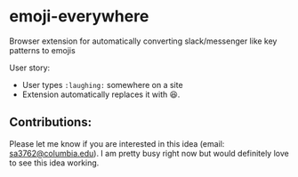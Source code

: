# emoji-everywhere
Browser extension for automatically converting slack/messenger like key patterns to emojis

User story:
- User types `:laughing:` somewhere on a site
- Extension automatically replaces it with 😆.

## Contributions:
Please let me know if you are interested in this idea (email: sa3762@columbia.edu). I am pretty busy right now but would definitely love to see this idea working.
